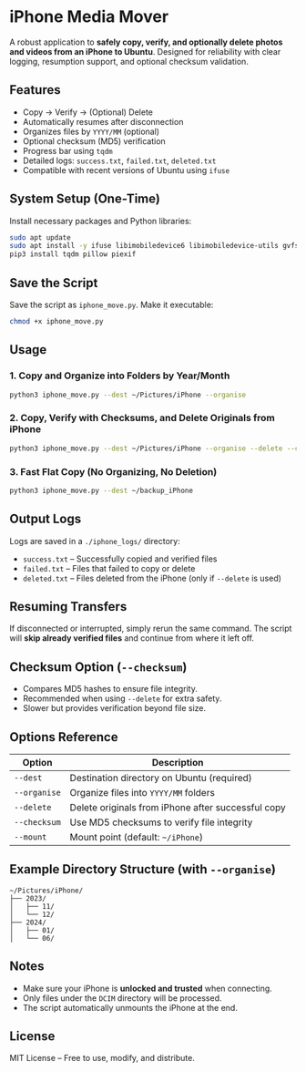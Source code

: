 # iPhone Media Mover

A robust application to **safely copy, verify, and optionally delete photos and videos from an iPhone to Ubuntu**. Designed for reliability with clear logging, resumption support, and optional checksum validation.

## Features

* Copy → Verify → (Optional) Delete
* Automatically resumes after disconnection
* Organizes files by `YYYY/MM` (optional)
* Optional checksum (MD5) verification
* Progress bar using `tqdm`
* Detailed logs: `success.txt`, `failed.txt`, `deleted.txt`
* Compatible with recent versions of Ubuntu using `ifuse`

## System Setup (One-Time)

Install necessary packages and Python libraries:

```bash
sudo apt update
sudo apt install -y ifuse libimobiledevice6 libimobiledevice-utils gvfs-backends
pip3 install tqdm pillow piexif
```

## Save the Script

Save the script as `iphone_move.py`. Make it executable:

```bash
chmod +x iphone_move.py
```

## Usage

### 1. Copy and Organize into Folders by Year/Month

```bash
python3 iphone_move.py --dest ~/Pictures/iPhone --organise
```

### 2. Copy, Verify with Checksums, and Delete Originals from iPhone

```bash
python3 iphone_move.py --dest ~/Pictures/iPhone --organise --delete --checksum
```

### 3. Fast Flat Copy (No Organizing, No Deletion)

```bash
python3 iphone_move.py --dest ~/backup_iPhone
```

## Output Logs

Logs are saved in a `./iphone_logs/` directory:

* `success.txt` – Successfully copied and verified files
* `failed.txt` – Files that failed to copy or delete
* `deleted.txt` – Files deleted from the iPhone (only if `--delete` is used)

## Resuming Transfers

If disconnected or interrupted, simply rerun the same command. The script will **skip already verified files** and continue from where it left off.

## Checksum Option (`--checksum`)

* Compares MD5 hashes to ensure file integrity.
* Recommended when using `--delete` for extra safety.
* Slower but provides verification beyond file size.

## Options Reference

| Option | Description |
|--------|-------------|
| `--dest` | Destination directory on Ubuntu (required) |
| `--organise` | Organize files into `YYYY/MM` folders |
| `--delete` | Delete originals from iPhone after successful copy |
| `--checksum` | Use MD5 checksums to verify file integrity |
| `--mount` | Mount point (default: `~/iPhone`) |

## Example Directory Structure (with `--organise`)

```
~/Pictures/iPhone/
├── 2023/
│   ├── 11/
│   └── 12/
├── 2024/
│   ├── 01/
│   └── 06/
```

## Notes

* Make sure your iPhone is **unlocked and trusted** when connecting.
* Only files under the `DCIM` directory will be processed.
* The script automatically unmounts the iPhone at the end.

## License

MIT License – Free to use, modify, and distribute.
